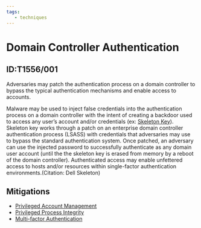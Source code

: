 ```yaml
---
tags:
   - techniques
---
```

# Domain Controller Authentication
## ID:T1556/001
Adversaries may patch the authentication process on a domain controller to bypass the typical authentication mechanisms and enable access to accounts. 

Malware may be used to inject false credentials into the authentication process on a domain controller with the intent of creating a backdoor used to access any user’s account and/or credentials (ex: [Skeleton Key](software/S0007)). Skeleton key works through a patch on an enterprise domain controller authentication process (LSASS) with credentials that adversaries may use to bypass the standard authentication system. Once patched, an adversary can use the injected password to successfully authenticate as any domain user account (until the the skeleton key is erased from memory by a reboot of the domain controller). Authenticated access may enable unfettered access to hosts and/or resources within single-factor authentication environments.(Citation: Dell Skeleton)
## Mitigations
* [Privileged Account Management](mitigations/M1026)
* [Privileged Process Integrity](mitigations/M1025)
* [Multi-factor Authentication](mitigations/M1032)
